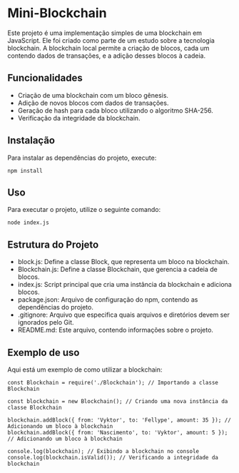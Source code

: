 # Mini-Blockchain

Este projeto é uma implementação simples de uma blockchain em JavaScript. Ele foi criado como parte de um estudo sobre a tecnologia blockchain. A blockchain local permite a criação de blocos, cada um contendo dados de transações, e a adição desses blocos à cadeia.

## Funcionalidades

- Criação de uma blockchain com um bloco gênesis.
- Adição de novos blocos com dados de transações.
- Geração de hash para cada bloco utilizando o algoritmo SHA-256.
- Verificação da integridade da blockchain.

## Instalação

Para instalar as dependências do projeto, execute:
````
npm install
````

## Uso

Para executar o projeto, utilize o seguinte comando:
````
node index.js
````

## Estrutura do Projeto

- block.js: Define a classe Block, que representa um bloco na blockchain.
- Blockchain.js: Define a classe Blockchain, que gerencia a cadeia de blocos.
- index.js: Script principal que cria uma instância da blockchain e adiciona blocos.
- package.json: Arquivo de configuração do npm, contendo as dependências do projeto.
- .gitignore: Arquivo que especifica quais arquivos e diretórios devem ser ignorados pelo Git.
- README.md: Este arquivo, contendo informações sobre o projeto.

## Exemplo de uso

Aqui está um exemplo de como utilizar a blockchain:

````
const Blockchain = require('./Blockchain'); // Importando a classe Blockchain

const blockchain = new Blockchain(); // Criando uma nova instância da classe Blockchain

blockchain.addBlock({ from: 'Vyktor', to: 'Fellype', amount: 35 }); // Adicionando um bloco à blockchain
blockchain.addBlock({ from: 'Nascimento', to: 'Vyktor', amount: 5 }); // Adicionando um bloco à blockchain

console.log(blockchain); // Exibindo a blockchain no console
console.log(blockchain.isValid()); // Verificando a integridade da blockchain
````
